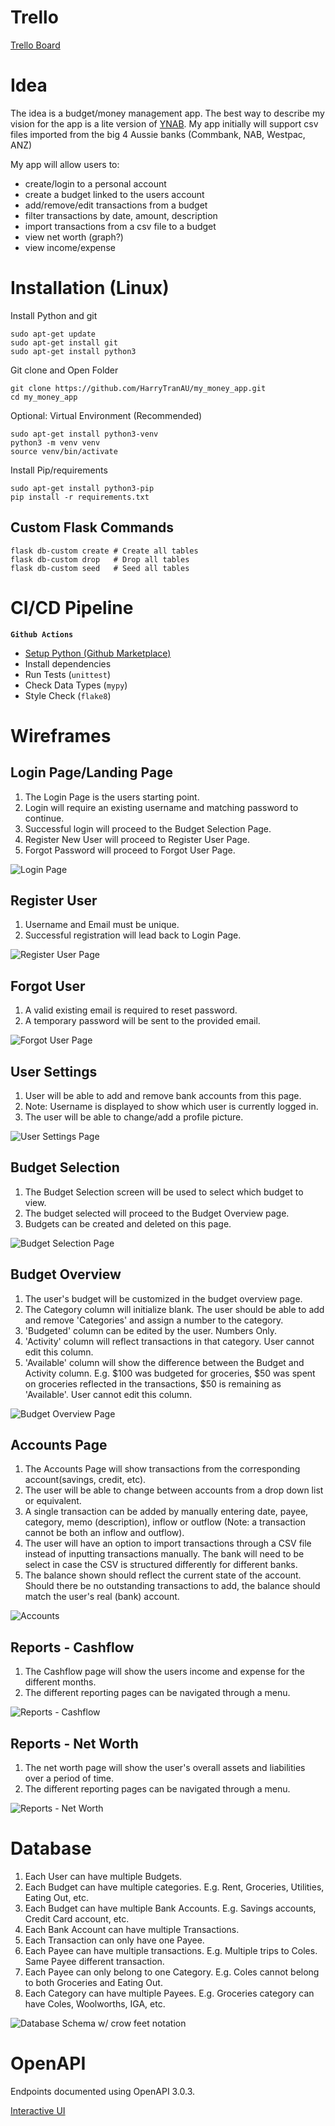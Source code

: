  # Trello

 [Trello Board](https://trello.com/b/Kd6QIMNx/my-money-app)

# Idea

The idea is a budget/money management app. The best way to describe my vision for the app is a lite version of [YNAB](https://www.youneedabudget.com/). My app initially will support csv files imported from the big 4 Aussie banks (Commbank, NAB, Westpac, ANZ)

My app will allow users to:

 - create/login to a personal account
 - create a budget linked to the users account
 - add/remove/edit transactions from a budget
 - filter transactions by date, amount, description
 - import transactions from a csv file to a budget
 - view net worth (graph?)
 - view income/expense

# Installation (Linux)

Install Python and git
```
sudo apt-get update
sudo apt-get install git
sudo apt-get install python3
```

Git clone and Open Folder
```
git clone https://github.com/HarryTranAU/my_money_app.git
cd my_money_app
```

Optional: Virtual Environment (Recommended)

```
sudo apt-get install python3-venv
python3 -m venv venv
source venv/bin/activate
```

Install Pip/requirements
```
sudo apt-get install python3-pip
pip install -r requirements.txt
```

## Custom Flask Commands

```
flask db-custom create # Create all tables
flask db-custom drop   # Drop all tables
flask db-custom seed   # Seed all tables
```

# CI/CD Pipeline

**`Github Actions`**

 - [Setup Python (Github Marketplace)](https://github.com/marketplace/actions/setup-python)
 - Install dependencies
 - Run Tests (`unittest`)
 - Check Data Types (`mypy`)
 - Style Check (`flake8`) 

# Wireframes

## Login Page/Landing Page

1. The Login Page is the users starting point.
2. Login will require an existing username and matching password to continue.
3. Successful login will proceed to the Budget Selection Page.
4. Register New User will proceed to Register User Page.
5. Forgot Password will proceed to Forgot User Page.

![Login Page](docs/wireframes/Login_Page.png)

## Register User

1. Username and Email must be unique.
2. Successful registration will lead back to Login Page.

![Register User Page](docs/wireframes/Register_User.png)

## Forgot User

1. A valid existing email is required to reset password.
2. A temporary password will be sent to the provided email.

![Forgot User Page](docs/wireframes/Forgot_User.png)

## User Settings

1. User will be able to add and remove bank accounts from this page.
2. Note: Username is displayed to show which user is currently logged in.
3. The user will be able to change/add a profile picture.

![User Settings Page](docs/wireframes/User_Settings.png)

## Budget Selection

1. The Budget Selection screen will be used to select which budget to view.
2. The budget selected will proceed to the Budget Overview page.
3. Budgets can be created and deleted on this page.

![Budget Selection Page](docs/wireframes/Budget_Selection.png)

## Budget Overview

1. The user's budget will be customized in the budget overview page.
2. The Category column will initialize blank. The user should be able to add and remove 'Categories' and assign a number to the category.
3. 'Budgeted' column can be edited by the user. Numbers Only.
4. 'Activity' column will reflect transactions in that category. User cannot edit this column.
5. 'Available' column will show the difference between the Budget and Activity column. E.g. $100 was budgeted for groceries, $50 was spent on groceries reflected in the transactions, $50 is remaining as 'Available'. User cannot edit this column.

![Budget Overview Page](docs/wireframes/Budget_Overview.png)

## Accounts Page

1. The Accounts Page will show transactions from the corresponding account(savings, credit, etc).
2. The user will be able to change between accounts from a drop down list or equivalent.
3. A single transaction can be added by manually entering date, payee, category, memo (description), inflow or outflow (Note: a transaction cannot be both an inflow and outflow).
4. The user will have an option to import transactions through a CSV file instead of inputting transactions manually. The bank will need to be select in case the CSV is structured differently for different banks.
5. The balance shown should reflect the current state of the account. Should there be no outstanding transactions to add, the balance should match the user's real (bank) account.
 

![Accounts](docs/wireframes/Accounts.png)

## Reports - Cashflow

1. The Cashflow page will show the users income and expense for the different months.
2. The different reporting pages can be navigated through a menu.

![Reports - Cashflow](docs/wireframes/Reports_Cashflow.png)

## Reports - Net Worth

1. The net worth page will show the user's overall assets and liabilities over a period of time.
2. The different reporting pages can be navigated through a menu.

![Reports - Net Worth](docs/wireframes/Reports_Net_Worth.png)


# Database

1. Each User can have multiple Budgets.
2. Each Budget can have multiple categories. E.g. Rent, Groceries, Utilities, Eating Out, etc.
3. Each Budget can have multiple Bank Accounts. E.g. Savings accounts, Credit Card account, etc.
4. Each Bank Account can have multiple Transactions.
5. Each Transaction can only have one Payee.
6. Each Payee can have multiple transactions. E.g. Multiple trips to Coles. Same Payee different transaction.
7. Each Payee can only belong to one Category. E.g. Coles cannot belong to both Groceries and Eating Out.
8. Each Category can have multiple Payees. E.g. Groceries category can have Coles, Woolworths, IGA, etc.


![Database Schema w/ crow feet notation](docs/database_schema_w_notation.png)

# OpenAPI

Endpoints documented using OpenAPI 3.0.3.

[Interactive UI](https://petstore.swagger.io/?url=https://raw.githubusercontent.com/HarryTranAU/my_money_app/main/docs/swagger.yaml)